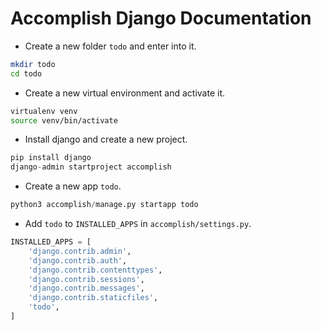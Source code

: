# Accomplish Django Documentation

- Create a new folder `todo` and enter into it.

```bash
mkdir todo
cd todo
```

- Create a new virtual environment and activate it.

```bash
virtualenv venv
source venv/bin/activate
```

- Install django and create a new project.

```python
pip install django
django-admin startproject accomplish
```

- Create a new app `todo`.

```python
python3 accomplish/manage.py startapp todo
```

- Add `todo` to `INSTALLED_APPS` in `accomplish/settings.py`.

```python
INSTALLED_APPS = [
    'django.contrib.admin',
    'django.contrib.auth',
    'django.contrib.contenttypes',
    'django.contrib.sessions',
    'django.contrib.messages',
    'django.contrib.staticfiles',
    'todo',
]
```
